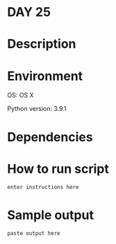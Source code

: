 
# DAY 25

# Description

# Environment
OS: OS X

Python version: 3.9.1

# Dependencies

# How to run script
```
enter instructions here
```

# Sample output
```
paste output here
```
